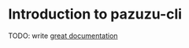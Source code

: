 # Introduction to pazuzu-cli

TODO: write [great documentation](http://jacobian.org/writing/what-to-write/)
